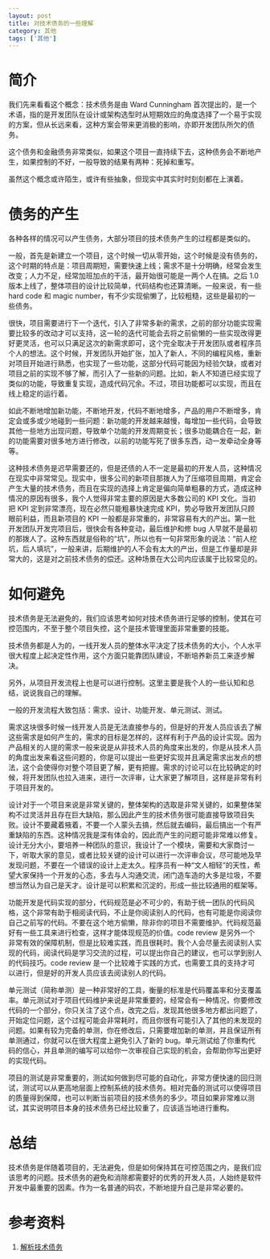 ```yaml
---
layout: post
title: 对技术债务的一些理解
category: 其他
tags: ['其他']
---
```


# 简介

我们先来看看这个概念：技术债务是由 Ward Cunningham 首次提出的，是一个术语，指的是开发团队在设计或架构选型时从短期效应的角度选择了一个易于实现的方案，但从长远来看，这种方案会带来更消极的影响，亦即开发团队所欠的债务。

这个债务和金融债务非常类似，如果这个项目一直持续下去，这种债务会不断地产生，如果控制的不好，一般导致的结果有两种：死掉和重写。

虽然这个概念或许陌生，或许有些抽象，但现实中其实时时刻刻都在上演着。

# 债务的产生

各种各样的情况可以产生债务，大部分项目的技术债务产生的过程都是类似的。

一般，首先是新建立一个项目，这个时候一切从零开始，这个时候是没有债务的，这个时期的特点是：项目周期短，需要快速上线；需求不是十分明确，经常会发生改变；人力不足，经常加班加点的干活，最开始很可能是一两个人在搞。之后 1.0 版本上线了，整体项目的设计比较简单，代码结构也还算清晰。一般来说，有一些 hard code 和 magic number，有不少实现偷懒了，比较粗糙，这些是最初的一些债务。

很快，项目需要进行下一个迭代，引入了非常多新的需求，之前的部分功能实现需要比较多的改动才可以支持，这一轮的迭代可能会去将之前偷懒的一些实现改得更好更灵活，也可以只满足这次的新需求即可，这个完全取决于开发团队或者程序员个人的想法。这个时候，开发团队开始扩张，加入了新人，不同的编程风格，重新对项目开始进行熟悉，也实现了一些功能，这部分代码可能因为经验欠缺，或者对项目之前的实现不够了解，而引入了一些新的问题。比如，新人不知道已经实现了类似的功能，导致重复实现，造成代码冗余。不过，项目功能都可以实现，而且在线上稳定的运行着。

如此不断地增加新功能，不断地开发，代码不断地增多，产品的用户不断增多，肯定会或多或少地碰到一些问题：新功能的开发越来越慢，每增加一些代码，会导致其他一些地方出现问题，导致单个功能的开发周期变长；很多功能耦合在一起，新的功能需要对很多地方进行修改，以前的功能写死了很多东西，动一发牵动全身等等。

这种技术债务是迟早需要还的，但是还债的人不一定是最初的开发人员，这种情况在现实中非常常见。现实中，很多公司的新项目那拨人为了压缩项目周期，肯定会产生大量的技术债务，而且在实现的选择上肯定是偏向简单粗暴的方式，造成这种情况的原因有很多，我个人觉得非常主要的原因是大多数公司的 KPI 文化。当初把 KPI 定到非常漂亮，现在必然只能粗暴快速完成 KPI，势必导致开发团队只顾眼前利益，而且新项目的 KPI 一般都是非常重的，非常容易有大的产出。第一批开发团队开发完项目后，很快会有各种变动，最后维护和修 bug 人早就不是最初的那拨人了。这种东西就是俗称的“坑”，所以也有一句非常形象的说法：“前人挖坑，后人填坑”，一般来讲，后期维护的人不会有太大的产出，但是工作量却是非常大的，这是对之前技术债务的偿还。这种场景在大公司内应该属于比较常见的。

# 如何避免

技术债务是无法避免的，我们应该思考如何对技术债务进行足够的控制，使其在可控范围内，不至于整个项目失控，这个是技术管理里面非常重要的技能。

技术债务都是人为的，一线开发人员的整体水平决定了技术债务的大小，个人水平很大程度上起决定性作用，这个方面只能靠团队建设，不断培养新员工来逐步解决。

另外，从项目开发流程上也是可以进行控制。这里主要是我个人的一些认知和总结，说说我自己的理解。

一般的开发流程大致包括：需求、设计、功能开发、单元测试、测试。

需求这块很多时候一线开发人员是无法直接参与的，但是好的开发人员应该去了解这些需求是如何产生的，需求的目标是怎样的，这样有利于产品的设计实现。因为产品相关的人提的需求一般来说是从非技术人员的角度来出发的，你是从技术人员的角度出发来看这些问题的，你是可以提出一些更好实现并且满足需求出发点的想法，这个会使得你对整个项目更了解，更有把握。需求的讨论可以在比较确定的时候，将开发团队也拉入进来，进行一次评审，让大家更了解项目，这样是非常有利于项目开发的。

设计对于一个项目来说是非常关键的，整体架构的选取是非常关键的，如果整体架构不过灵活并且存在巨大缺陷，那么因此产生的技术债务很可能直接导致项目失败。设计不要藏着掖着，不要一个人蒙头去搞，然后就去编码，最后搞出一个有严重缺陷的东西。这种情况我是深有体会的，因此而产生的问题可能非常难以修复。设计无分大小，要培养一种团队的意识，我设计了一个模块，需要和大家商讨一下，听取大家的意见，或者比较关键的设计可以进行一次评审会议，尽可能地及早发现问题，不要在一个错误的设计上走太久。程序员有一种“文人相轻”的天性，希望大家保持一个开发的心态，多去与人沟通交流，闭门造车造的大多是垃圾，不要想当然认为自己是天才。设计是可以积累和沉淀的，形成一些比较通用的框架等。

功能开发是代码实现的部分，代码规范是必不可少的，有助于统一团队的代码风格，这个非常有助于相阅读代码，不止是你阅读别人的代码，也有可能是你阅读你自己之前写的代码。不要在这个地方偷懒，除非你的项目不需要维护。代码规范最好有一些工具来进行检查，这样才能体现规范的价值。code review 是另外一个非常有效的保障机制，但是比较难实践，而且很耗时。我个人会尽量去阅读别人实现的代码，阅读代码是学习交流的过程，可以提出你自己的建议，也可以学到别人的代码技巧。code review 是一个比较难于实践的方式，也需要工具的支持才可以进行，但是好的开发人员应该去阅读别人的代码。

单元测试（简称单测）是一种非常好的工具，衡量的标准是代码覆盖率和分支覆盖率。单元测试对于项目代码维护来说是非常重要的，经常会有一种情况，你要修改代码的一个部分，你只关注了这个点，改完之后，发现其他很多地方都出问题了，开始定位问题，这个过程可能会非常耗时，而且你很有可能引入了其他的未发现的问题。如果有较为完备的单测，你在修改后，只需要增加新的单测，并且保证所有单测通过，你就可以在很大程度上避免引入了新的 bug。单元测试给了你重构代码的信心，并且单测的编写可以给你一次审视自己实现的机会，会帮助你写出更好的实现代码。

项目的测试是非常重要的，测试如何做到尽可能的自动化，非常方便快速的回归测试，测试可以从更高地层面上控制系统的技术债务。相对完备的测试可以使得项目的质量得到保障，也可以判断当前项目的技术债务的多少。项目如果非常难以测试，其实说明项目本身的技术债务已经比较重了，应该适当地进行重构。

# 总结

技术债务是伴随着项目的，无法避免，但是如何保持其在可控范围之内，是我们应该思考的问题。技术债务的避免和消除都需要好的优秀的开发人员，人始终是软件开发中最重要的因素。作为一名普通的码农，不断地提升自己是非常必要的。

# 参考资料

1. [解析技术债务](http://www.infoq.com/cn/news/2009/10/dissecting-technical-debt/)

